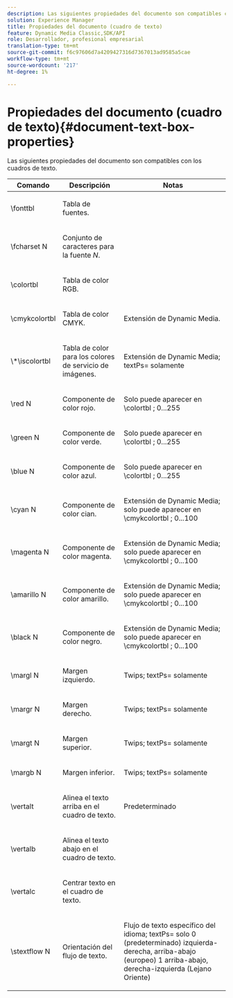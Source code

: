 ```yaml
---
description: Las siguientes propiedades del documento son compatibles con los cuadros de texto.
solution: Experience Manager
title: Propiedades del documento (cuadro de texto)
feature: Dynamic Media Classic,SDK/API
role: Desarrollador, profesional empresarial
translation-type: tm+mt
source-git-commit: f6c97606d7a4209427316d7367013ad9585a5cae
workflow-type: tm+mt
source-wordcount: '217'
ht-degree: 1%

---
```



# Propiedades del documento (cuadro de texto){#document-text-box-properties}

Las siguientes propiedades del documento son compatibles con los cuadros de texto.

<table id="table_8E1DF8E6BD894D7A9ACFC839918E2315"> 
 <thead> 
  <tr> 
   <th class="entry"> <b>Comando</b> </th> 
   <th class="entry"> <b>Descripción</b> </th> 
   <th class="entry"> <b>Notas</b> </th> 
  </tr> 
 </thead>
 <tbody> 
  <tr> 
   <td> <span class="codeph"> \fonttbl  </span> </td> 
   <td> <p>Tabla de fuentes. </p> </td> 
   <td> <p> </p> </td> 
  </tr> 
  <tr> 
   <td> <span class="codeph"> \fcharset  <span class="varname"> N  </span> </span> </td> 
   <td> <p>Conjunto de caracteres para la fuente <i>N</i>. </p> </td> 
   <td> <p> </p> </td> 
  </tr> 
  <tr> 
   <td> <span class="codeph"> \colortbl  </span> </td> 
   <td> <p>Tabla de color RGB. </p> </td> 
   <td> <p> </p> </td> 
  </tr> 
  <tr> 
   <td> <span class="codeph"> \cmykcolortbl  </span> </td> 
   <td> <p>Tabla de color CMYK. </p> </td> 
   <td> <p>Extensión de Dynamic Media. </p> </td> 
  </tr> 
  <tr> 
   <td> <span class="codeph"> \*\iscolortbl  </span> </td> 
   <td> <p>Tabla de color para los colores de servicio de imágenes. </p> </td> 
   <td> <p>Extensión de Dynamic Media; <span class="codeph"> textPs= </span> solamente </p> </td> 
  </tr> 
  <tr> 
   <td> <span class="codeph"> \red  <span class="varname"> N  </span> </span> </td> 
   <td> <p>Componente de color rojo. </p> </td> 
   <td> <p>Solo puede aparecer en <span class="codeph"> \colortbl </span>; 0...255 </p> </td> 
  </tr> 
  <tr> 
   <td> <span class="codeph"> \green  <span class="varname"> N  </span> </span> </td> 
   <td> <p>Componente de color verde. </p> </td> 
   <td> <p>Solo puede aparecer en <span class="codeph"> \colortbl </span>; 0...255 </p> </td> 
  </tr> 
  <tr> 
   <td> <span class="codeph"> \blue  <span class="varname"> N  </span> </span> </td> 
   <td> <p>Componente de color azul. </p> </td> 
   <td> <p>Solo puede aparecer en <span class="codeph"> \colortbl </span>; 0...255 </p> </td> 
  </tr> 
  <tr> 
   <td> <span class="codeph"> \cyan  <span class="varname"> N  </span> </span> </td> 
   <td> <p>Componente de color cian. </p> </td> 
   <td> <p>Extensión de Dynamic Media; solo puede aparecer en <span class="codeph"> \cmykcolortbl </span>; 0...100 </p> </td> 
  </tr> 
  <tr> 
   <td> <span class="codeph"> \magenta  <span class="varname"> N  </span> </span> </td> 
   <td> <p>Componente de color magenta. </p> </td> 
   <td> <p>Extensión de Dynamic Media; solo puede aparecer en <span class="codeph"> \cmykcolortbl </span>; 0...100 </p> </td> 
  </tr> 
  <tr> 
   <td> <span class="codeph"> \amarillo  <span class="varname"> N  </span> </span> </td> 
   <td> <p>Componente de color amarillo. </p> </td> 
   <td> <p>Extensión de Dynamic Media; solo puede aparecer en <span class="codeph"> \cmykcolortbl </span>; 0...100 </p> </td> 
  </tr> 
  <tr> 
   <td> <span class="codeph"> \black  <span class="varname"> N  </span> </span> </td> 
   <td> <p>Componente de color negro. </p> </td> 
   <td> <p>Extensión de Dynamic Media; solo puede aparecer en <span class="codeph"> \cmykcolortbl </span>; 0...100 </p> </td> 
  </tr> 
  <tr> 
   <td> <span class="codeph"> \margl  <span class="varname"> N  </span> </span> </td> 
   <td> <p>Margen izquierdo. </p> </td> 
   <td> <p>Twips; <span class="codeph"> textPs= </span> solamente </p> </td> 
  </tr> 
  <tr> 
   <td> <span class="codeph"> \margr  <span class="varname"> N  </span> </span> </td> 
   <td> <p>Margen derecho. </p> </td> 
   <td> <p>Twips; <span class="codeph"> textPs= </span> solamente </p> </td> 
  </tr> 
  <tr> 
   <td> <span class="codeph"> \margt  <span class="varname"> N  </span> </span> </td> 
   <td> <p>Margen superior. </p> </td> 
   <td> <p>Twips; <span class="codeph"> textPs= </span> solamente </p> </td> 
  </tr> 
  <tr> 
   <td> <span class="codeph"> \margb  <span class="varname"> N  </span> </span> </td> 
   <td> <p>Margen inferior. </p> </td> 
   <td> <p>Twips; <span class="codeph"> textPs= </span> solamente </p> </td> 
  </tr> 
  <tr> 
   <td> <span class="codeph"> \vertalt  </span> </td> 
   <td> <p>Alinea el texto arriba en el cuadro de texto. </p> </td> 
   <td> <p>Predeterminado </p> </td> 
  </tr> 
  <tr> 
   <td> <span class="codeph"> \vertalb  </span> </td> 
   <td> <p>Alinea el texto abajo en el cuadro de texto. </p> </td> 
   <td> <p> </p> </td> 
  </tr> 
  <tr> 
   <td> <span class="codeph"> \vertalc  </span> </td> 
   <td> <p>Centrar texto en el cuadro de texto. </p> </td> 
   <td> <p> </p> </td> 
  </tr> 
  <tr> 
   <td> <span class="codeph"> \stextflow  <span class="varname"> N  </span> </span> </td> 
   <td> <p>Orientación del flujo de texto. </p> </td> 
   <td> <p>Flujo de texto específico del idioma; <span class="codeph"> textPs= </span> solo 0 (predeterminado) izquierda-derecha, arriba-abajo (europeo) 1 arriba-abajo, derecha-izquierda (Lejano Oriente) </p> </td> 
  </tr> 
 </tbody> 
</table>

